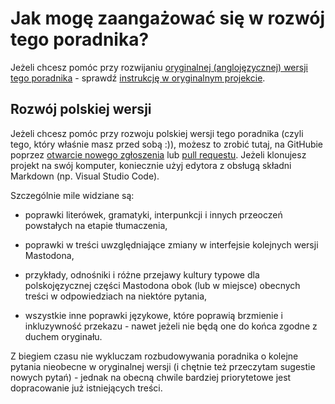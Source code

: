 # Jak mogę zaangażować się w rozwój tego poradnika?

Jeżeli chcesz pomóc przy rozwijaniu [oryginalnej (anglojęzycznej) wersji tego poradnika](https://github.com/joyeusenoelle/GuideToMastodon) - sprawdź [instrukcję w oryginalnym projekcie](https://github.com/joyeusenoelle/GuideToMastodon/blob/main/contributing.md).

## Rozwój polskiej wersji

Jeżeli chcesz pomóc przy rozwoju polskiej wersji tego poradnika (czyli tego, który właśnie masz przed sobą :)), możesz to zrobić tutaj, na GitHubie poprzez [otwarcie nowego zgłoszenia](https://github.com/lwojcik/Mastodon-Poradnik/issues) lub [pull requestu](https://github.com/lwojcik/Mastodon-Poradnik/pulls). Jeżeli klonujesz projekt na swój komputer, koniecznie użyj edytora z obsługą składni Markdown (np. Visual Studio Code).

Szczególnie mile widziane są:

- poprawki literówek, gramatyki, interpunkcji i innych przeoczeń powstałych na etapie tłumaczenia,

- poprawki w treści uwzględniające zmiany w interfejsie kolejnych wersji Mastodona,

- przykłady, odnośniki i różne przejawy kultury typowe dla polskojęzycznej części Mastodona obok (lub w miejsce) obecnych treści w odpowiedziach na niektóre pytania,

- wszystkie inne poprawki językowe, które poprawią brzmienie i inkluzywność przekazu - nawet jeżeli nie będą one do końca zgodne z duchem oryginału.

Z biegiem czasu nie wykluczam rozbudowywania poradnika o kolejne pytania nieobecne w oryginalnej wersji (i chętnie też przeczytam sugestie nowych pytań) - jednak na obecną chwile bardziej priorytetowe jest dopracowanie już istniejących treści.
